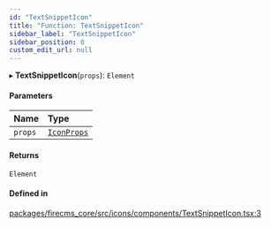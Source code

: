 ```yaml
---
id: "TextSnippetIcon"
title: "Function: TextSnippetIcon"
sidebar_label: "TextSnippetIcon"
sidebar_position: 0
custom_edit_url: null
---
```


▸ **TextSnippetIcon**(`props`): `Element`

#### Parameters

| Name | Type |
| :------ | :------ |
| `props` | [`IconProps`](../types/IconProps.md) |

#### Returns

`Element`

#### Defined in

[packages/firecms_core/src/icons/components/TextSnippetIcon.tsx:3](https://github.com/FireCMSco/firecms/blob/d45f3739/packages/firecms_core/src/icons/components/TextSnippetIcon.tsx#L3)
